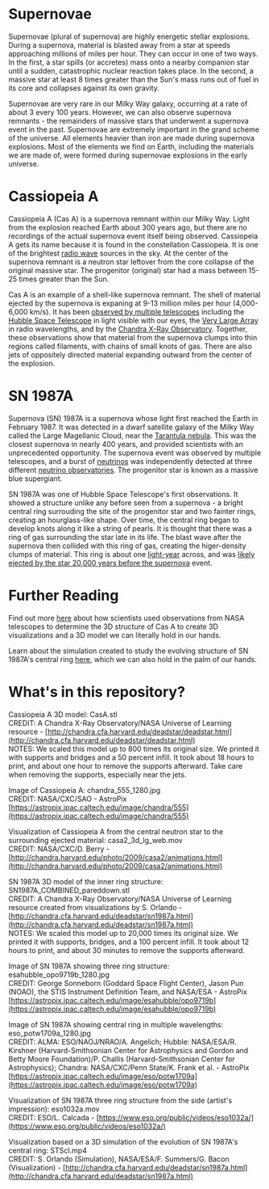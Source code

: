# Supernovae

Supernovae (plural of supernova) are highly energetic stellar explosions. During a supernova, material is blasted away from a star at speeds approaching millions of miles per hour. They can occur in one of two ways. In the first, a star spills (or accretes) mass onto a nearby companion star until a sudden, catastrophic nuclear reaction takes place. In the second, a massive star at least 8 times greater than the Sun's mass runs out of fuel in its core and collapses against its own gravity. 

Supernovae are very rare in our Milky Way galaxy, occurring at a rate of about 3 every 100 years. However, we can also observe supernova remnants - the remainders of massive stars that underwent a supernova event in the past. Supernovae are extremely important in the grand scheme of the universe. All elements heavier than iron are made during supernova explosions. Most of the elements we find on Earth, including the materials we are made of, were formed during supernovae explosions in the early universe.    

# Cassiopeia A

Cassiopeia A (Cas A) is a supernova remnant within our Milky Way. Light from the explosion reached Earth about 300 years ago, but there are no recordings of the actual supernova event itself being observed. Cassiopeia A gets its name because it is found in the constellation Cassiopeia. It is one of the brightest [radio wave](https://en.wikipedia.org/wiki/Radio_astronomy) sources in the sky. At the center of the supernova remnant is a neutron star leftover from the core collapse of the original massive star. The progenitor (original) star had a mass between 15-25 times greater than the Sun. 

Cas A is an example of a shell-like supernova remnant. The shell of material ejected by the supernova is expaning at 9-13 million miles per hour (4,000-6,000 km/s). It has been [observed by multiple telescopes](http://heritage.stsci.edu/2006/30/supplemental.html) including the [Hubble Space Telescope](https://www.nasa.gov/mission_pages/hubble/main/index.html) in light visible with our eyes, the [Very Large Array](https://public.nrao.edu/telescopes/vla/) in radio wavelengths, and by the [Chandra X-Ray Observatory](http://chandra.harvard.edu/). Together, these observations show that material from the supernova clumps into thin regions called filaments, with chains of small knots of gas. There are also jets of oppositely directed material expanding outward from the center of the explosion.   

# SN 1987A 

Supernova (SN) 1987A is a supernova whose light first reached the Earth in February 1987. It was detected in a dwarf satellite galaxy of the Milky Way called the Large Magellanic Cloud, near the [Tarantula nebula](https://astropix.ipac.caltech.edu/image/eso/eso1817b). This was the closest supernova in nearly 400 years, and provided scientists with an unprecedented opportunity. The supernova event was observed by multiple telescopes, and a burst of [neutrinos](https://en.wikipedia.org/wiki/Neutrino) was independently detected at three different [neutrino observatories](https://en.wikipedia.org/wiki/Neutrino_detector). The progenitor star is known as a massive blue supergiant.

SN 1987A was one of Hubble Space Telescope's first observations. It showed a structure unlike any before seen from a supernova - a bright central ring surrouding the site of the progenitor star and two fainter rings, creating an hourglass-like shape. Over time, the central ring began to develop knots along it like a string of pearls. It is thought that there was a ring of gas surrounding the star late in its life. The blast wave after the supernova then collided with this ring of gas, creating the higer-density clumps of material. This ring is about one [light-year](https://en.wikipedia.org/wiki/Light-year) across, and was [likely ejected by the star 20,000 years before the supernova](https://www.spacetelescope.org/images/opo1030a/) event. 

# Further Reading

Find out more [here](http://chandra.cfa.harvard.edu/deadstar/deadstar.html) about how scientists used observations from NASA telescopes to determine the 3D structure of Cas A to create 3D visualizations and a 3D model we can literally hold in our hands. 

Learn about the simulation created to study the evolving structure of SN 1987A's central ring [here](http://chandra.cfa.harvard.edu/deadstar/sn1987a.html), which we can also hold in the palm of our hands.  

# What's in this repository?

Cassiopeia A 3D model: CasA.stl <br/>
CREDIT: A Chandra X-Ray Observatory/NASA Universe of Learning resource - [http://chandra.cfa.harvard.edu/deadstar/deadstar.html](http://chandra.cfa.harvard.edu/deadstar/deadstar.html) <br/>
NOTES: We scaled this model up to 800 times its original size. We printed it with supports and bridges and a 50 percent infill. It took about 18 hours to print, and about one hour to remove the supports afterward. Take care when removing the supports, especially near the jets. 

Image of Cassiopeia A: chandra_555_1280.jpg <br/>
CREDIT: NASA/CXC/SAO - AstroPix [https://astropix.ipac.caltech.edu/image/chandra/555](https://astropix.ipac.caltech.edu/image/chandra/555)

Visualization of Cassiopeia A from the central neutron star to the surrounding ejected material: casa2_3d_lg_web.mov <br/>
CREDIT: NASA/CXC/D. Berry - [http://chandra.harvard.edu/photo/2009/casa2/animations.html](http://chandra.harvard.edu/photo/2009/casa2/animations.html)

SN 1987A 3D model of the inner ring structure: SN1987A_COMBINED_pareddown.stl <br/>
CREDIT: A Chandra X-Ray Observatory/NASA Universe of Learning resource created from visualizations by S. Orlando - [http://chandra.cfa.harvard.edu/deadstar/sn1987a.html](http://chandra.cfa.harvard.edu/deadstar/sn1987a.html) <br/>
NOTES: We scaled this model up to 20,000 times its original size. We printed it with supports, bridges, and a 100 percent infill. It took about 12 hours to print, and about 30 minutes to remove the supports afterward. 

Image of SN 1987A showing three ring structure: esahubble_opo9719b_1280.jpg <br/>
CREDIT: George Sonneborn (Goddard Space Flight Center), Jason Pun (NOAO), the STIS Instrument Definition Team, and NASA/ESA - AstroPix [https://astropix.ipac.caltech.edu/image/esahubble/opo9719b](https://astropix.ipac.caltech.edu/image/esahubble/opo9719b)

Image of SN 1987A showing central ring in multiple wavelengths: eso_potw1709a_1280.jpg <br/> 
CREDIT: ALMA: ESO/NAOJ/NRAO/A. Angelich; Hubble: NASA/ESA/R. Kirshner (Harvard-Smithsonian Center for Astrophysics and Gordon and Betty Moore Foundation)/P. Challis (Harvard-Smithsonian Center for Astrophysics); Chandra: NASA/CXC/Penn State/K. Frank et al. - AstroPix [https://astropix.ipac.caltech.edu/image/eso/potw1709a](https://astropix.ipac.caltech.edu/image/eso/potw1709a)

Visualization of SN 1987A three ring structure from the side (artist's impression): eso1032a.mov <br/>
CREDIT: ESO/L. Calcada - [https://www.eso.org/public/videos/eso1032a/](https://www.eso.org/public/videos/eso1032a/)

Visualization based on a 3D simulation of the evolution of SN 1987A's central ring: STScI.mp4 <br/>
CREDIT: S. Orlando (Simulation), NASA/ESA/F. Summers/G. Bacon (Visualization) - [http://chandra.cfa.harvard.edu/deadstar/sn1987a.html](http://chandra.cfa.harvard.edu/deadstar/sn1987a.html)
 
